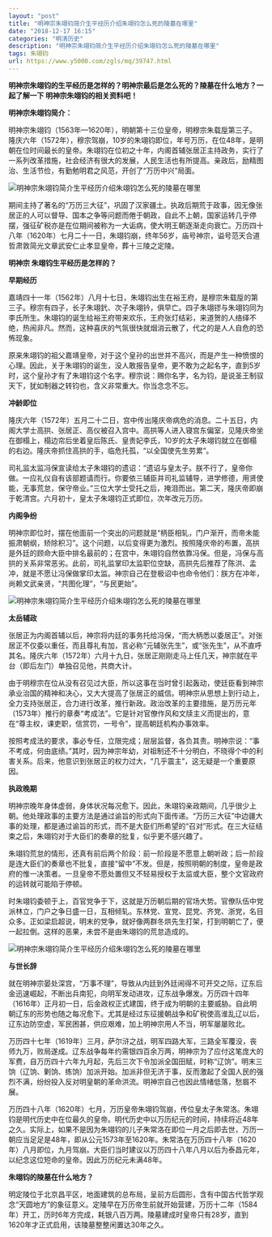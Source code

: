```yaml
---
layout: "post"
title: "明神宗朱翊钧简介生平经历介绍朱翊钧怎么死的陵墓在哪里"
date: "2018-12-17 16:15"
categories: "明清历史"
description: "明神宗朱翊钧简介生平经历介绍朱翊钧怎么死的陵墓在哪里"
tags: 朱翊钧
url: https://www.y5000.com/zgls/mq/39747.html
---
```






**明神宗朱翊钧的生平经历是怎样的？明神宗最后是怎么死的？陵墓在什么地方？一起了解一下 明神宗朱翊钧的相关资料吧！**

 **明神宗朱翊钧简介：**

明神宗朱翊钧（1563年—1620年），明朝第十三位皇帝，明穆宗朱载垕第三子。隆庆六年（1572年），穆宗驾崩，10岁的朱翊钧即位，年号万历，在位48年，是明朝在位时间最长的皇帝。朱翊钧在位初之十年，内阁首辅张居正主持政务，实行了一系列改革措施，社会经济有很大的发展，人民生活也有所提高。亲政后，励精图治、生活节俭，有勤勉明君之风范，开创了“万历中兴”局面。

![明神宗朱翊钧简介生平经历介绍朱翊钧怎么死的陵墓在哪里](https://img.y5000.com/uploads/allimg/190107/595a4d5bb4807ff978b746cd12df8997.jpg)

期间主持了著名的“万历三大征”，巩固了汉家疆土。执政后期荒于政事，因无像张居正的人可以督导、国本之争等问题而倦于朝政，自此不上朝，国家运转几乎停摆，强征矿税亦是在位期间被称为一大诟病，使大明王朝逐渐走向衰亡。万历四十八年（1620年）七月二十一日，朱翊钧崩，终年56岁，庙号神宗，谥号范天合道哲肃敦简光文章武安仁止孝显皇帝，葬十三陵之定陵。

 **明神宗 朱翊钧生平经历是怎样的？**

 **早期经历**  

嘉靖四十一年（1562年）八月十七日，朱翊钧出生在裕王府，是穆宗朱载垕的第三子。穆宗有四子，长子朱翊釴、次子朱翊钤，俱早亡。四子朱翊镠与朱翊钧同为李氏所生。朱翊钧的诞生给裕王府带来欢乐，王府张灯结彩，来道贺的人络绎不绝，热闹非凡。然而，这种喜庆的气氛很快就烟消云散了，代之的是人人自危的恐怖现象。

原来朱翊钧的祖父嘉靖皇帝，对于这个皇孙的出世并不高兴，而是产生一种愤恨的心理。因此，关于朱翊钧的诞生，没人敢报告皇帝，更不敢为之起名字，直到5岁时，这个皇孙才有了朱翊钧这个名字。穆宗说：赐你名字，名为钧，是说圣王制驭天下，犹如制器之转钧也，含义非常重大。你当念念不忘。

 **冲龄即位**

隆庆六年（1572年）五月二十二日，宫中传出隆庆帝病危的消息。二十五日，内阁大学士高拱、张居正、高仪被召入宫中。高拱等人进入寝宫东偏室，见隆庆帝坐在御榻上，榻边帘后坐着皇后陈氏、皇贵妃李氏，10岁的太子朱翊钧就立在御榻的右边。隆庆帝抓住高拱的手，临危托孤，“以全国使先生劳累”。

司礼监太监冯保宣读给太子朱翊钧的遗诏：“遗诏与皇太子。朕不行了，皇帝你做。一应礼仪自有该部题请而行。你要依三辅臣并司礼监辅导，进学修德，用贤使能，无事荒怠，保守帝业。”三位大学士受托之后，掩泪而出。第二天，隆庆帝即崩于乾清宫。六月初十，皇太子朱翊钧正式即位，次年改元万历。

 **内阁争纷**

明神宗即位时，摆在他面前一个突出的问题就是“柄臣相轧，门户渐开，而帝未能振肃朝纲，矫除积习”。这个问题，以后变得更为激烈。按照隆庆帝的布置，高拱是外廷的顾命大臣中排名最前的；在宫中，朱翊钧自然依靠冯保。但是，冯保与高拱的关系非常恶劣。此前，司礼监掌印太监职位空缺，高拱先后推荐了陈洪、孟冲，就是不愿让冯保做掌印太监。神宗自己在登极诏中也命令他们：朕方在冲年，尚赖文武亲贤，“共图化理”，“与民更始”。

![明神宗朱翊钧简介生平经历介绍朱翊钧怎么死的陵墓在哪里](https://img.y5000.com/uploads/allimg/190107/bbccbaeec15b7a9ea79ae75ff1173f6b.jpg)

 **太岳辅政**

张居正为内阁首辅以后，神宗将内廷的事务托给冯保，“而大柄悉以委居正”。对张居正不仅委以重任，而且尊礼有加，言必称“元辅张先生”，或“张先生”，从不直呼其名。隆庆六年（1572年）六月十九日，张居正刚刚走马上任几天，神宗就在平台（即后左门）单独召见他，共商大计。

由于明穆宗在位从没有召见过大臣，所以这事在当时曾引起轰动，使廷臣看到神宗承业治国的精神和决心，又大大提高了张居正的威信。明神宗从思想上到行动上，全力支持张居正，合力进行改革，推行新政。政治改革的主要措施，是万历元年（1573年）推行的章奏“考成法”。它是针对官僚作风和文牍主义而提出的，意在“尊主权，课吏职，信赏罚，一号令”，提高朝廷机构办事效率。

按照考成法的要求，事必专任，立限完成；层层监督，各负其责。明神宗说：“事不考成，何由底绩。”其时，因为神宗年幼，对祖制还不十分明白，不晓得个中的利害关系。后来，他意识到张居正的权力过大，“几乎震主”，这无疑是一个重要原因。

 **执政晚期**

明神宗晚年身体虚弱，身体状况每况愈下。因此，朱翊钧亲政期间，几乎很少上朝。他处理政事的主要方法是通过谕旨的形式向下面传递。“万历三大征”中边疆大事的处理，都是通过谕旨的形式，而不是大臣们所希望的“召对”形式。在三大征结束之后，朱翊钧对于大臣们的奏章的批复，似乎更不感兴趣了。  

朱翊钧荒怠的情形，还真有前后两个阶段：前一阶段是不愿意上朝听政；后一阶段是连大臣们的奏章也不批复，直接“留中”不发。但是，按照明朝的制度，皇帝是政府的惟一决策者。一旦皇帝不愿处置但又不轻易授权于太监或大臣，整个文官政府的运转就可能陷于停顿。

时朱翊钧委顿于上，百官党争于下，这就是万历朝后期的官场大势。官僚队伍中党派林立，门户之争日盛一日，互相倾轧。东林党、宣党、昆党、齐党、浙党，名目众多。正如梁启超说，明末的党争，就好像两群冬烘先生打架，打到明朝亡了，便一起拉倒。这样的恶果，未尝不是由朱翊钧的荒怠造成的。

![明神宗朱翊钧简介生平经历介绍朱翊钧怎么死的陵墓在哪里](https://img.y5000.com/uploads/allimg/190107/2b019fbe66170d61438feba046e4bbb3.jpg)

 **与世长辞**

就在明神宗晏处深宫，“万事不理”，导致从内廷到外廷闹得不可开交之际，辽东后金迅速崛起，不断出兵南犯，向明军发动进攻，辽东战争爆发。万历四十四年（1616年）正月初一日，后金政权正式建国，终于成为明朝的主要威胁。自此明朝辽东的形势也随之每况愈下。尤其是经过东征援朝战争和矿税使高淮乱辽以后，辽东边防空虚，军民困甚，供应艰难，加上明神宗用人不当，明军屡屡败北。  

万历四十七年（1619年）三月，萨尔浒之战，明军四路大军，三路全军覆没，丧师九万，败局遂成。辽东战争每年约需银四百余万两，明神宗为了应付这笔庞大的军费，自万历四十六年九月起，先后三次下令加派全国田赋，时称“辽饷”。明末三饷（辽饷、剿饷、练饷）加派开始。加派非但无济于事，反而激起了全国人民的强烈不满，纷纷投入反对明皇朝的革命洪流。明神宗自己也因此情绪低落，愁眉不展。

万历四十八年（1620年）七月，万历皇帝朱翊钧驾崩，传位皇太子朱常洛。朱翊钧是明代历史中在位最久的皇帝。明代历史中以万历纪元的时间，持续将近48年之久。实际上，如果不是因为朱翊钧的儿子朱常洛在即位一月之后即去世，万历一朝应当足足是48年，即从公元1573年至1620年。朱常洛在万历四十八年（1620年）八月即位，九月驾崩。大臣们当时建议以万历四十八年八月以后为泰昌元年，以纪念这位短命的皇帝。因此万历纪元未满48年。

 **朱翊钧的陵墓在什么地方？**

明定陵位于北京昌平区，地面建筑的总布局，呈前方后圆形，含有中国古代哲学观念“天圆地方”的象征意义。定陵早在万历帝生前就开始营建，万历十二年（1584年）开工，历时6年方完成，耗银八百万两。陵墓建成时皇帝只有28岁，直到1620年才正式启用，该陵墓整整闲置达30年之久。
